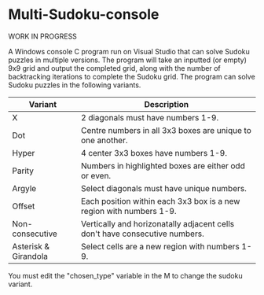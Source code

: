 # Multi-Sudoku-console
WORK IN PROGRESS

A Windows console C program run on Visual Studio that can solve Sudoku puzzles in multiple versions. The program will take an inputted (or empty) 9x9 grid and output the completed grid, along with the number of backtracking iterations to complete the Sudoku grid. The program can solve Sudoku puzzles in the following variants. 

| Variant | Description |
| - | - |
| X | 2 diagonals must have numbers 1-9. |
| Dot | Centre numbers in all 3x3 boxes are unique to one another. |
| Hyper | 4 center 3x3 boxes have numbers 1-9. |
| Parity | Numbers in highlighted boxes are either odd or even. |
| Argyle | Select diagonals must have unique numbers. |
| Offset | Each position within each 3x3 box is a new region with numbers 1-9. |
| Non-consecutive | Vertically and horizonatally adjacent cells don't have consecutive numbers. | 
| Asterisk & Girandola | Select cells are a new region with numbers 1-9. |

You must edit the "chosen_type" variable in the M to change the sudoku variant.

